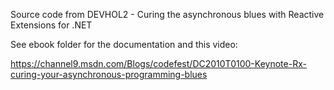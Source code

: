 Source code from DEVHOL2 - Curing the asynchronous blues with Reactive Extensions for .NET

See ebook folder for the documentation and this video:

https://channel9.msdn.com/Blogs/codefest/DC2010T0100-Keynote-Rx-curing-your-asynchronous-programming-blues

